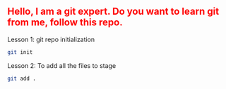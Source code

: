 <h2 style = "color:red"> Hello, I am a git expert. Do you want to learn git from me, follow this repo. </h2>

Lesson 1: git repo initialization

```sh
git init
```

Lesson 2: To add all the files to stage

```sh
git add .
```



